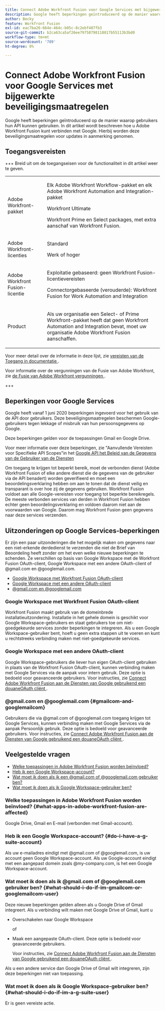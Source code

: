 ```yaml
---
title: Connect Adobe Workfront Fusion voor Google Services met bijgewerkte beveiligingsmaatregelen
description: Google heeft beperkingen geïntroduceerd op de manier waarop gebruikers hun API kunnen gebruiken. In dit artikel wordt beschreven hoe u Adobe Workfront Fusion kunt verbinden met Google. Hierbij worden deze beveiligingsmaatregelen voor updates in aanmerking genomen.
author: Becky
feature: Workfront Fusion
exl-id: eac7ba26-664e-464c-b05c-8c2ebf407fb3
source-git-commit: b2ca63ca5af26ee79758798118817b55113b3bd0
workflow-type: tm+mt
source-wordcount: '789'
ht-degree: 0%

---
```


# Connect Adobe Workfront Fusion voor Google Services met bijgewerkte beveiligingsmaatregelen

Google heeft beperkingen geïntroduceerd op de manier waarop gebruikers hun API kunnen gebruiken. In dit artikel wordt beschreven hoe u Adobe Workfront Fusion kunt verbinden met Google. Hierbij worden deze beveiligingsmaatregelen voor updates in aanmerking genomen.

## Toegangsvereisten

+++ Breid uit om de toegangseisen voor de functionaliteit in dit artikel weer te geven.

<table style="table-layout:auto">
 <col> 
 <col> 
 <tbody> 
  <tr> 
   <td role="rowheader">Adobe Workfront-pakket</td> 
   <td> <p>Elk Adobe Workfront Workflow-pakket en elk Adobe Workfront Automation and Integration-pakket</p><p>Workfront Ultimate</p><p>Workfront Prime en Select packages, met extra aanschaf van Workfront Fusion.</p> </td> 
  </tr> 
  <tr data-mc-conditions=""> 
   <td role="rowheader">Adobe Workfront-licenties</td> 
   <td> <p>Standard</p><p>Werk of hoger</p> </td> 
  </tr> 
  <tr> 
   <td role="rowheader">Adobe Workfront Fusion-licentie</td> 
   <td>
   <p>Exploitatie gebaseerd: geen Workfront Fusion-licentievereisten</p>
   <p>Connectorgebaseerde (verouderde): Workfront Fusion for Work Automation and Integration </p>
   </td> 
  </tr> 
  <tr> 
   <td role="rowheader">Product</td> 
   <td>
   <p>Als uw organisatie een Select- of Prime Workfront-pakket heeft dat geen Workfront Automation and Integration bevat, moet uw organisatie Adobe Workfront Fusion aanschaffen.</li></ul>
   </td> 
  </tr>
 </tbody> 
</table>

Voor meer detail over de informatie in deze lijst, zie [ vereisten van de Toegang in documentatie ](/help/workfront-fusion/references/licenses-and-roles/access-level-requirements-in-documentation.md).

Voor informatie over de vergunningen van de Fusie van Adobe Workfront, zie [ de Fusie van Adobe Workfront vergunningen ](/help/workfront-fusion/set-up-and-manage-workfront-fusion/licensing-operations-overview/license-automation-vs-integration.md).

+++

## Beperkingen voor Google Services

Google heeft vanaf 1 juni 2020 beperkingen ingevoerd voor het gebruik van de API door gebruikers. Deze beveiligingsmaatregelen beschermen Google-gebruikers tegen lekkage of misbruik van hun persoonsgegevens op Google.

Deze beperkingen gelden voor de toepassingen Gmail en Google Drive.

Voor meer informatie over deze beperkingen, zie &quot;Aanvullende Vereisten voor Specifieke API Scopes&quot;in het [ Google API het Beleid van de Gegevens van de Gebruiker van de Diensten ](https://developers.google.com/terms/api-services-user-data-policy#additional_requirements_for_specific_api_scopes)

Om toegang te krijgen tot beperkt bereik, moet de verbonden dienst (Adobe Workfront Fusion of elke andere dienst die de gegevens van de gebruiker via de API benadert) worden geverifieerd en moet een beoordelingsverklaring hebben om aan te tonen dat de dienst veilig en transparant is over hoe zij de gegevens gebruiken. Workfront Fusion voldoet aan alle Google-vereisten voor toegang tot beperkte bereikregels. De meeste verbonden services van derden in Workfront Fusion hebben echter geen beoordelingsverklaring en voldoen daarom niet aan de voorwaarden van Google. Daarom mag Workfront Fusion geen gegevens naar deze services verzenden.

## Uitzonderingen op Google Services-beperkingen

Er zijn een paar uitzonderingen die het mogelijk maken om gegevens naar een niet-erkende derdedienst te verzenden die niet de Brief van Beoordeling heeft zonder om het even welke nieuwe beperkingen te schenden. Ze verschillen op basis van Google Workspace met de Workfront Fusion OAuth-client, Google Workspace met een andere OAuth-client of @gmail.com en @googlemail.com.

* [Google Workspace met Workfront Fusion OAuth-client](#google-workspace-with-workfront-fusion-oauth-client)
* [Google Workspace met een andere OAuth-client](#google-workspace-with-another-oauth-client)
* [@gmail.com en @googlemail.com](#gmailcom-and-googlemailcom)

### Google Workspace met Workfront Fusion OAuth-client

Workfront Fusion maakt gebruik van de domeinbrede installatieuitzondering. Installatie in het gehele domein is geschikt voor Google Workspace-gebruikers en staat gebruikers toe om niet-goedgekeurde services zonder beperkingen te integreren. Als u een Google Workspace-gebruiker bent, hoeft u geen extra stappen uit te voeren en kunt u rechtstreeks verbinding maken met niet-goedgekeurde services.

### Google Workspace met een andere OAuth-client

Google Workspace-gebruikers die liever hun eigen OAuth-client gebruiken in plaats van de Workfront Fusion OAuth-client, kunnen verbinding maken met Google Services via de aanpak voor intern gebruik. Deze optie is bedoeld voor geavanceerde gebruikers. Voor instructies, zie [ Connect Adobe Workfront Fusion aan de Diensten van Google gebruikend een douaneOAuth cliënt ](/help/workfront-fusion/create-scenarios/connect-to-apps/connect-fusion-to-google-using-oauth.md).

### @gmail.com en @googlemail.com {#gmailcom-and-googlemailcom}

Gebruikers die via @gmail.com of @googlemail.com toegang krijgen tot Google Services, kunnen verbinding maken met Google Services via de aanpak Persoonlijk gebruik. Deze optie is bedoeld voor geavanceerde gebruikers. Voor instructies, zie [ Connect Adobe Workfront Fusion aan de Diensten van Google gebruikend een douaneOAuth cliënt ](/help/workfront-fusion/create-scenarios/connect-to-apps/connect-fusion-to-google-using-oauth.md).

## Veelgestelde vragen

* [Welke toepassingen in Adobe Workfront Fusion worden beïnvloed?](#what-apps-in-adobe-workfront-fusion-are-affected)
* [Heb ik een Google Workspace-account?](#do-i-have-a-g-suite-account)
* [Wat moet ik doen als ik een @gmail.com of @googlemail.com gebruiker ben?](#what-should-i-do-if-im-gmailcom-or-googlemailcom-user)
* [Wat moet ik doen als ik Google Workspace-gebruiker ben?](#what-should-i-do-if-im-a-g-suite-user)

### Welke toepassingen in Adobe Workfront Fusion worden beïnvloed? {#what-apps-in-adobe-workfront-fusion-are-affected}

Google Drive, Gmail en E-mail (verbonden met Gmail-account).

### Heb ik een Google Workspace-account? {#do-i-have-a-g-suite-account}

Als uw e-mailadres eindigt met @gmail.com of @googlemail.com, is uw account geen Google Workspace-account. Als uw Google-account eindigt met een aangepast domein zoals @my-company.com, is het een Google Workspace-account.

### Wat moet ik doen als ik @gmail.com of @googlemail.com gebruiker ben? {#what-should-i-do-if-im-gmailcom-or-googlemailcom-user}

Deze nieuwe beperkingen gelden alleen als u Google Drive of Gmail integreert. Als u verbinding wilt maken met Google Drive of Gmail, kunt u

* Overschakelen naar Google Workspace

  of

* Maak een aangepaste OAuth-client. Deze optie is bedoeld voor geavanceerde gebruikers.

  Voor instructies, zie [ Connect Adobe Workfront Fusion aan de Diensten van Google gebruikend een douaneOAuth cliënt ](/help/workfront-fusion/create-scenarios/connect-to-apps/connect-fusion-to-google-using-oauth.md).

Als u een andere service dan Google Drive of Gmail wilt integreren, zijn deze beperkingen niet van toepassing.

### Wat moet ik doen als ik Google Workspace-gebruiker ben? {#what-should-i-do-if-im-a-g-suite-user}

Er is geen vereiste actie.
